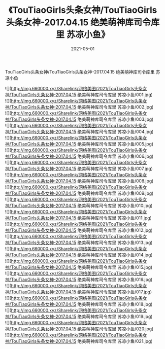 ﻿---
layout: post
title:  《TouTiaoGirls头条女神/TouTiaoGirls头条女神-2017.04.15 绝美萌神库司令库里 苏凉小鱼》
date:   2021-05-01
img: http://img.660000.xyz/Sharelink/网络美图/2021/TouTiaoGirls头条女神/TouTiaoGirls头条女神-2017.04.15 绝美萌神库司令库里 苏凉小鱼/000.jpg
categories: [美女, 清纯, 唯美]
---

TouTiaoGirls头条女神/TouTiaoGirls头条女神-2017.04.15 绝美萌神库司令库里 苏凉小鱼

 ![](http://img.660000.xyz/Sharelink/网络美图/2021/TouTiaoGirls头条女神/TouTiaoGirls头条女神-2017.04.15 绝美萌神库司令库里 苏凉小鱼/001.jpg) <br>![](http://img.660000.xyz/Sharelink/网络美图/2021/TouTiaoGirls头条女神/TouTiaoGirls头条女神-2017.04.15 绝美萌神库司令库里 苏凉小鱼/002.jpg) <br>![](http://img.660000.xyz/Sharelink/网络美图/2021/TouTiaoGirls头条女神/TouTiaoGirls头条女神-2017.04.15 绝美萌神库司令库里 苏凉小鱼/003.jpg) <br>![](http://img.660000.xyz/Sharelink/网络美图/2021/TouTiaoGirls头条女神/TouTiaoGirls头条女神-2017.04.15 绝美萌神库司令库里 苏凉小鱼/004.jpg) <br>![](http://img.660000.xyz/Sharelink/网络美图/2021/TouTiaoGirls头条女神/TouTiaoGirls头条女神-2017.04.15 绝美萌神库司令库里 苏凉小鱼/005.jpg) <br>![](http://img.660000.xyz/Sharelink/网络美图/2021/TouTiaoGirls头条女神/TouTiaoGirls头条女神-2017.04.15 绝美萌神库司令库里 苏凉小鱼/006.jpg) <br>![](http://img.660000.xyz/Sharelink/网络美图/2021/TouTiaoGirls头条女神/TouTiaoGirls头条女神-2017.04.15 绝美萌神库司令库里 苏凉小鱼/007.jpg) <br>![](http://img.660000.xyz/Sharelink/网络美图/2021/TouTiaoGirls头条女神/TouTiaoGirls头条女神-2017.04.15 绝美萌神库司令库里 苏凉小鱼/008.jpg) <br>![](http://img.660000.xyz/Sharelink/网络美图/2021/TouTiaoGirls头条女神/TouTiaoGirls头条女神-2017.04.15 绝美萌神库司令库里 苏凉小鱼/009.jpg) <br>![](http://img.660000.xyz/Sharelink/网络美图/2021/TouTiaoGirls头条女神/TouTiaoGirls头条女神-2017.04.15 绝美萌神库司令库里 苏凉小鱼/010.jpg) <br>![](http://img.660000.xyz/Sharelink/网络美图/2021/TouTiaoGirls头条女神/TouTiaoGirls头条女神-2017.04.15 绝美萌神库司令库里 苏凉小鱼/011.jpg) <br>![](http://img.660000.xyz/Sharelink/网络美图/2021/TouTiaoGirls头条女神/TouTiaoGirls头条女神-2017.04.15 绝美萌神库司令库里 苏凉小鱼/012.jpg) <br>![](http://img.660000.xyz/Sharelink/网络美图/2021/TouTiaoGirls头条女神/TouTiaoGirls头条女神-2017.04.15 绝美萌神库司令库里 苏凉小鱼/013.jpg) <br>![](http://img.660000.xyz/Sharelink/网络美图/2021/TouTiaoGirls头条女神/TouTiaoGirls头条女神-2017.04.15 绝美萌神库司令库里 苏凉小鱼/014.jpg) <br>![](http://img.660000.xyz/Sharelink/网络美图/2021/TouTiaoGirls头条女神/TouTiaoGirls头条女神-2017.04.15 绝美萌神库司令库里 苏凉小鱼/015.jpg) <br>![](http://img.660000.xyz/Sharelink/网络美图/2021/TouTiaoGirls头条女神/TouTiaoGirls头条女神-2017.04.15 绝美萌神库司令库里 苏凉小鱼/016.jpg) <br>![](http://img.660000.xyz/Sharelink/网络美图/2021/TouTiaoGirls头条女神/TouTiaoGirls头条女神-2017.04.15 绝美萌神库司令库里 苏凉小鱼/017.jpg) <br>![](http://img.660000.xyz/Sharelink/网络美图/2021/TouTiaoGirls头条女神/TouTiaoGirls头条女神-2017.04.15 绝美萌神库司令库里 苏凉小鱼/018.jpg) <br>![](http://img.660000.xyz/Sharelink/网络美图/2021/TouTiaoGirls头条女神/TouTiaoGirls头条女神-2017.04.15 绝美萌神库司令库里 苏凉小鱼/019.jpg) <br>![](http://img.660000.xyz/Sharelink/网络美图/2021/TouTiaoGirls头条女神/TouTiaoGirls头条女神-2017.04.15 绝美萌神库司令库里 苏凉小鱼/020.jpg) <br>![](http://img.660000.xyz/Sharelink/网络美图/2021/TouTiaoGirls头条女神/TouTiaoGirls头条女神-2017.04.15 绝美萌神库司令库里 苏凉小鱼/021.jpg) <br>